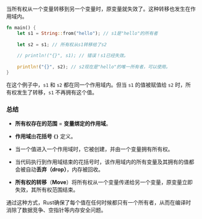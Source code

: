 当所有权从一个变量转移到另一个变量时，原变量就失效了。这种转移也发生在作用域内。

```rust
fn main() {
    let s1 = String::from("hello"); // s1是"hello"的所有者
    
    let s2 = s1; // 所有权从s1转移给了s2
    
    // println!("{}", s1); // 错误！s1已经失效。
    
    println!("{}", s2); // s2现在是"hello"的唯一所有者，可以使用。
}
```

在这个例子中，`s1` 和 `s2` 都在同一个作用域内。但当 `s1` 的值被赋值给 `s2` 时，所有权发生了转移，`s1` 不再拥有这个值。

### 总结

- **所有权存在的范围** = **变量绑定的作用域**。
    
- **作用域**由**花括号 `{}`** 定义。
    
- 当一个值进入一个作用域时，它被创建，并由一个变量拥有所有权。
    
- 当代码执行到作用域结束的花括号时，该作用域内的所有变量及其拥有的值都会被自动**丢弃（drop）**，内存被回收。
    
- **所有权的转移**（**Move**）将所有权从一个变量传递给另一个变量，原变量立即失效，其所有权范围结束。
    

通过这种方式，Rust确保了每个值在任何时候都只有一个所有者，从而在编译时消除了数据竞争、空指针等内存安全问题。